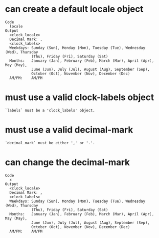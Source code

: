 # can create a default locale object

    Code
      locale
    Output
      <clock_locale>
      Decimal Mark: .
      <clock_labels>
      Weekdays: Sunday (Sun), Monday (Mon), Tuesday (Tue), Wednesday (Wed), Thursday
                (Thu), Friday (Fri), Saturday (Sat)
      Months:   January (Jan), February (Feb), March (Mar), April (Apr), May (May),
                June (Jun), July (Jul), August (Aug), September (Sep),
                October (Oct), November (Nov), December (Dec)
      AM/PM:    AM/PM

# must use a valid clock-labels object

    `labels` must be a 'clock_labels' object.

# must use a valid decimal-mark

    `decimal_mark` must be either ',' or '.'.

# can change the decimal-mark

    Code
      x
    Output
      <clock_locale>
      Decimal Mark: ,
      <clock_labels>
      Weekdays: Sunday (Sun), Monday (Mon), Tuesday (Tue), Wednesday (Wed), Thursday
                (Thu), Friday (Fri), Saturday (Sat)
      Months:   January (Jan), February (Feb), March (Mar), April (Apr), May (May),
                June (Jun), July (Jul), August (Aug), September (Sep),
                October (Oct), November (Nov), December (Dec)
      AM/PM:    AM/PM

